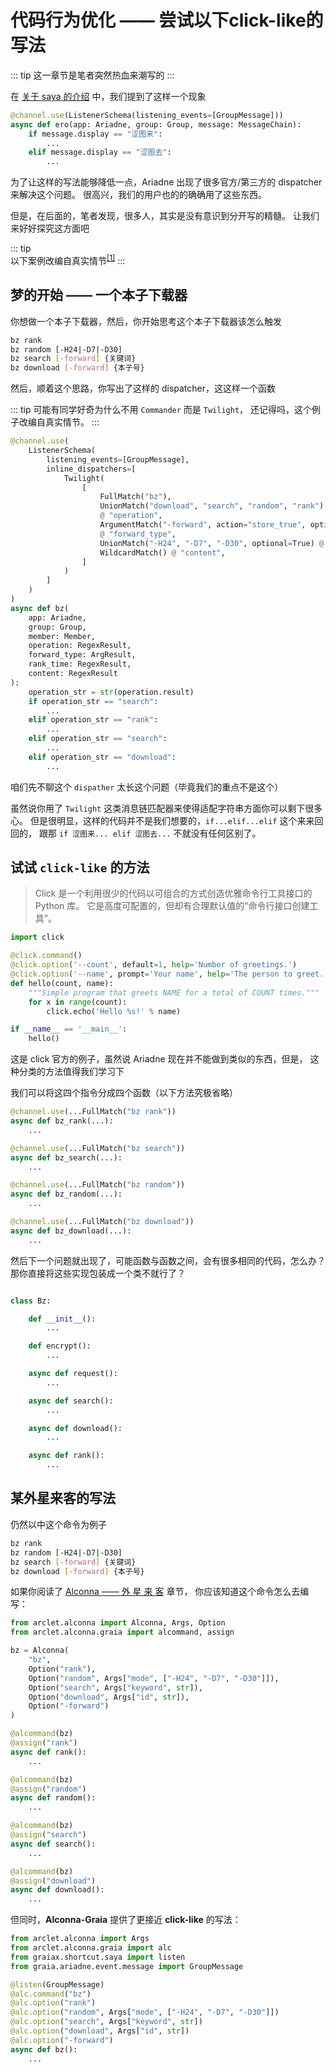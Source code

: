 # 代码行为优化 —— 尝试以下click-like的写法

::: tip
这一章节是笔者突然热血来潮写的
:::

在 [关于 saya 的介绍](../guide/message_parser/index) 中，我们提到了这样一个现象

```python
@channel.use(ListenerSchema(listening_events=[GroupMessage]))
async def ero(app: Ariadne, group: Group, message: MessageChain):
    if message.display == "涩图来":
        ...
    elif message.display == "涩图去":
        ...
```

为了让这样的写法能够降低一点，Ariadne 出现了很多官方/第三方的 dispatcher 来解决这个问题。
很高兴，我们的用户也的的确确用了这些东西。

但是，在后面的，笔者发现，很多人，其实是没有意识到分开写的精髓。
让我们来好好探究这方面吧

::: tip  
以下案例改编自真实情节<sup>[[1]](https://github.com/SAGIRI-kawaii/sagiri-bot/pull/330)</sup>
:::

## 梦的开始 —— 一个本子下载器

你想做一个本子下载器，然后，你开始思考这个本子下载器该怎么触发

``` bash
bz rank
bz random [-H24|-D7|-D30]
bz search [-forward] {关键词}
bz download [-forward] {本子号}
```

然后，顺着这个思路，你写出了这样的 dispatcher，这这样一个函数

::: tip
可能有同学好奇为什么不用 `Commander` 而是 `Twilight`，
还记得吗，这个例子改编自真实情节。
:::

``` python
@channel.use(
    ListenerSchema(
        listening_events=[GroupMessage],
        inline_dispatchers=[
            Twilight(
                [
                    FullMatch("bz"),
                    UnionMatch("download", "search", "random", "rank")
                    @ "operation",
                    ArgumentMatch("-forward", action="store_true", optional=True)
                    @ "forward_type",
                    UnionMatch("-H24", "-D7", "-D30", optional=True) @ "rank_time",
                    WildcardMatch() @ "content",
                ]
            )
        ]
    )
)
async def bz(
    app: Ariadne,
    group: Group,
    member: Member,
    operation: RegexResult,
    forward_type: ArgResult,
    rank_time: RegexResult,
    content: RegexResult
):
    operation_str = str(operation.result)
    if operation_str == "search":
        ...
    elif operation_str == "rank":
        ...
    elif operation_str == "search":
        ...
    elif operation_str == "download":
        ...
```

咱们先不聊这个 `dispather` 太长这个问题（毕竟我们的重点不是这个）

虽然说你用了 `Twilight` 这类消息链匹配器来使得适配字符串方面你可以剩下很多心。
但是很明显，这样的代码并不是我们想要的，`if...elif...elif` 这个来来回回的，
跟那 `if 涩图来... elif 涩图去...` 不就没有任何区别了。

## 试试 `click-like` 的方法

> Click 是一个利用很少的代码以可组合的方式创造优雅命令行工具接口的 Python 库。 它是高度可配置的，但却有合理默认值的“命令行接口创建工具”。

```python
import click

@click.command()
@click.option('--count', default=1, help='Number of greetings.')
@click.option('--name', prompt='Your name', help='The person to greet.')
def hello(count, name):
    """Simple program that greets NAME for a total of COUNT times."""
    for x in range(count):
        click.echo('Hello %s!' % name)

if __name__ == '__main__':
    hello()
```

这是 click 官方的例子，虽然说 Ariadne 现在并不能做到类似的东西，但是，
这种分类的方法值得我们学习下

我们可以将这四个指令分成四个函数（以下方法究极省略）

```python
@channel.use(...FullMatch("bz rank"))
async def bz_rank(...):
    ...

@channel.use(...FullMatch("bz search"))
async def bz_search(...):
    ...

@channel.use(...FullMatch("bz random"))
async def bz_random(...):
    ...

@channel.use(...FullMatch("bz download"))
async def bz_download(...):
    ...

```

然后下一个问题就出现了，可能函数与函数之间，会有很多相同的代码，怎么办？  
那你直接将这些实现包装成一个类不就行了？

```python

class Bz:

    def __init__():
        ...

    def encrypt():
        ...

    async def request():
        ...

    async def search():
        ...

    async def download():
        ...

    async def rank():
        ...

```

<Loading></Loading>


## 某外星来客的写法

仍然以中这个命令为例子

``` bash
bz rank
bz random [-H24|-D7|-D30]
bz search [-forward] {关键词}
bz download [-forward] {本子号}
```

如果你阅读了 [Alconna —— 外 星 来 客](../guide/message_parser/alconna.md) 章节，
你应该知道这个命令怎么去编写：

```python
from arclet.alconna import Alconna, Args, Option
from arclet.alconna.graia import alcommand, assign

bz = Alconna(
    "bz",
    Option("rank"),
    Option("random", Args["mode", ["-H24", "-D7", "-D30"]]),
    Option("search", Args["keyword", str]),
    Option("download", Args["id", str]),
    Option("-forward")
)

@alcommand(bz)
@assign("rank")
async def rank():
    ...

@alcommand(bz)
@assign("random")
async def random():
    ...

@alcommand(bz)
@assign("search")
async def search():
    ...

@alcommand(bz)
@assign("download")
async def download():
    ...
```

但同时，**Alconna-Graia** 提供了更接近 **click-like** 的写法：

```python
from arclet.alconna import Args
from arclet.alconna.graia import alc
from graiax.shortcut.saya import listen
from graia.ariadne.event.message import GroupMessage

@listen(GroupMessage)
@alc.command("bz")
@alc.option("rank")
@alc.option("random", Args["mode", ["-H24", "-D7", "-D30"]])
@alc.option("search", Args["keyword", str])
@alc.option("download", Args["id", str])
@alc.option("-forward")
async def bz():
    ...
```
